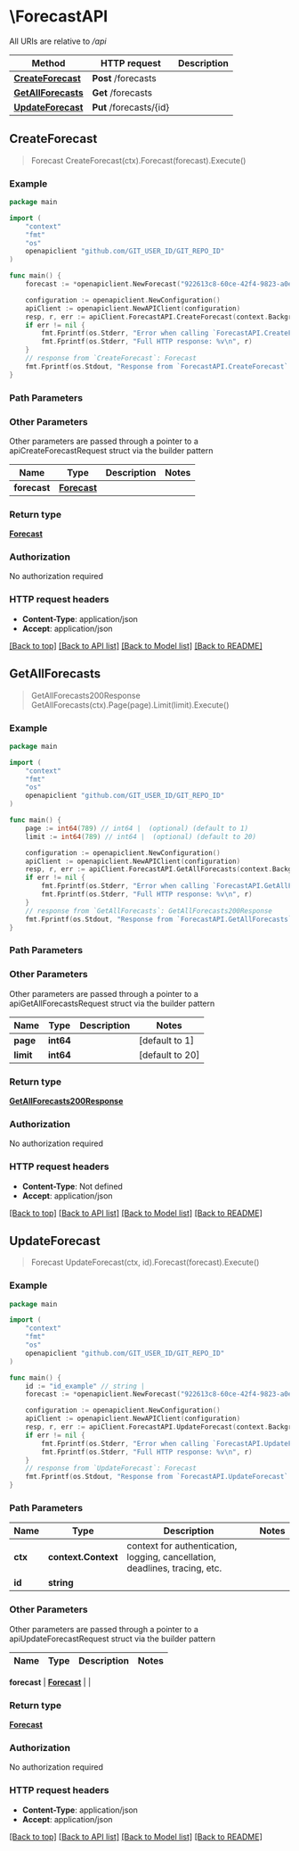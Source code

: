 # \ForecastAPI

All URIs are relative to */api*

Method | HTTP request | Description
------------- | ------------- | -------------
[**CreateForecast**](ForecastAPI.md#CreateForecast) | **Post** /forecasts | 
[**GetAllForecasts**](ForecastAPI.md#GetAllForecasts) | **Get** /forecasts | 
[**UpdateForecast**](ForecastAPI.md#UpdateForecast) | **Put** /forecasts/{id} | 



## CreateForecast

> Forecast CreateForecast(ctx).Forecast(forecast).Execute()





### Example

```go
package main

import (
	"context"
	"fmt"
	"os"
	openapiclient "github.com/GIT_USER_ID/GIT_REPO_ID"
)

func main() {
	forecast := *openapiclient.NewForecast("922613c8-60ce-42f4-9823-a0ee9df38828", "ForecastDate_example", "20.0", "sunny") // Forecast |  (optional)

	configuration := openapiclient.NewConfiguration()
	apiClient := openapiclient.NewAPIClient(configuration)
	resp, r, err := apiClient.ForecastAPI.CreateForecast(context.Background()).Forecast(forecast).Execute()
	if err != nil {
		fmt.Fprintf(os.Stderr, "Error when calling `ForecastAPI.CreateForecast``: %v\n", err)
		fmt.Fprintf(os.Stderr, "Full HTTP response: %v\n", r)
	}
	// response from `CreateForecast`: Forecast
	fmt.Fprintf(os.Stdout, "Response from `ForecastAPI.CreateForecast`: %v\n", resp)
}
```

### Path Parameters



### Other Parameters

Other parameters are passed through a pointer to a apiCreateForecastRequest struct via the builder pattern


Name | Type | Description  | Notes
------------- | ------------- | ------------- | -------------
 **forecast** | [**Forecast**](Forecast.md) |  | 

### Return type

[**Forecast**](Forecast.md)

### Authorization

No authorization required

### HTTP request headers

- **Content-Type**: application/json
- **Accept**: application/json

[[Back to top]](#) [[Back to API list]](../README.md#documentation-for-api-endpoints)
[[Back to Model list]](../README.md#documentation-for-models)
[[Back to README]](../README.md)


## GetAllForecasts

> GetAllForecasts200Response GetAllForecasts(ctx).Page(page).Limit(limit).Execute()





### Example

```go
package main

import (
	"context"
	"fmt"
	"os"
	openapiclient "github.com/GIT_USER_ID/GIT_REPO_ID"
)

func main() {
	page := int64(789) // int64 |  (optional) (default to 1)
	limit := int64(789) // int64 |  (optional) (default to 20)

	configuration := openapiclient.NewConfiguration()
	apiClient := openapiclient.NewAPIClient(configuration)
	resp, r, err := apiClient.ForecastAPI.GetAllForecasts(context.Background()).Page(page).Limit(limit).Execute()
	if err != nil {
		fmt.Fprintf(os.Stderr, "Error when calling `ForecastAPI.GetAllForecasts``: %v\n", err)
		fmt.Fprintf(os.Stderr, "Full HTTP response: %v\n", r)
	}
	// response from `GetAllForecasts`: GetAllForecasts200Response
	fmt.Fprintf(os.Stdout, "Response from `ForecastAPI.GetAllForecasts`: %v\n", resp)
}
```

### Path Parameters



### Other Parameters

Other parameters are passed through a pointer to a apiGetAllForecastsRequest struct via the builder pattern


Name | Type | Description  | Notes
------------- | ------------- | ------------- | -------------
 **page** | **int64** |  | [default to 1]
 **limit** | **int64** |  | [default to 20]

### Return type

[**GetAllForecasts200Response**](GetAllForecasts200Response.md)

### Authorization

No authorization required

### HTTP request headers

- **Content-Type**: Not defined
- **Accept**: application/json

[[Back to top]](#) [[Back to API list]](../README.md#documentation-for-api-endpoints)
[[Back to Model list]](../README.md#documentation-for-models)
[[Back to README]](../README.md)


## UpdateForecast

> Forecast UpdateForecast(ctx, id).Forecast(forecast).Execute()





### Example

```go
package main

import (
	"context"
	"fmt"
	"os"
	openapiclient "github.com/GIT_USER_ID/GIT_REPO_ID"
)

func main() {
	id := "id_example" // string | 
	forecast := *openapiclient.NewForecast("922613c8-60ce-42f4-9823-a0ee9df38828", "ForecastDate_example", "20.0", "sunny") // Forecast |  (optional)

	configuration := openapiclient.NewConfiguration()
	apiClient := openapiclient.NewAPIClient(configuration)
	resp, r, err := apiClient.ForecastAPI.UpdateForecast(context.Background(), id).Forecast(forecast).Execute()
	if err != nil {
		fmt.Fprintf(os.Stderr, "Error when calling `ForecastAPI.UpdateForecast``: %v\n", err)
		fmt.Fprintf(os.Stderr, "Full HTTP response: %v\n", r)
	}
	// response from `UpdateForecast`: Forecast
	fmt.Fprintf(os.Stdout, "Response from `ForecastAPI.UpdateForecast`: %v\n", resp)
}
```

### Path Parameters


Name | Type | Description  | Notes
------------- | ------------- | ------------- | -------------
**ctx** | **context.Context** | context for authentication, logging, cancellation, deadlines, tracing, etc.
**id** | **string** |  | 

### Other Parameters

Other parameters are passed through a pointer to a apiUpdateForecastRequest struct via the builder pattern


Name | Type | Description  | Notes
------------- | ------------- | ------------- | -------------

 **forecast** | [**Forecast**](Forecast.md) |  | 

### Return type

[**Forecast**](Forecast.md)

### Authorization

No authorization required

### HTTP request headers

- **Content-Type**: application/json
- **Accept**: application/json

[[Back to top]](#) [[Back to API list]](../README.md#documentation-for-api-endpoints)
[[Back to Model list]](../README.md#documentation-for-models)
[[Back to README]](../README.md)

